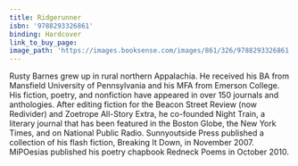 ```yaml
---
title: Ridgerunner
isbn: '9788293326861'
binding: Hardcover
link_to_buy_page:
image_path: 'https://images.booksense.com/images/861/326/9788293326861.jpg'
---
```



Rusty Barnes grew up in rural northern Appalachia. He received his BA from Mansfield University of Pennsylvania and his MFA from Emerson College. His fiction, poetry, and nonfiction have appeared in over 150 journals and anthologies. After editing fiction for the Beacon Street Review (now Redivider) and Zoetrope All-Story Extra, he co-founded Night Train, a literary journal that has been featured in the Boston Globe, the New York Times, and on National Public Radio. Sunnyoutside Press published a collection of his flash fiction, Breaking It Down, in November 2007. MiPOesias published his poetry chapbook Redneck Poems in October 2010.